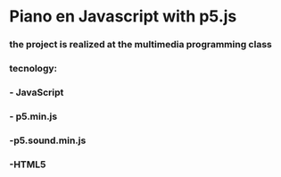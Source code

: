 # Piano en Javascript with p5.js
### the project is realized   at the  multimedia programming class
### tecnology:
### - JavaScript
### - p5.min.js
### -p5.sound.min.js
### -HTML5
